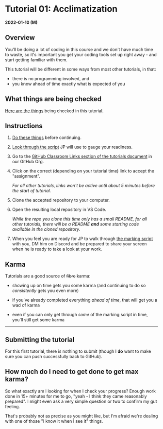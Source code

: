 # Tutorial 01: Acclimatization

**2022-01-10 (M)**

## Overview

You'll be doing a lot of coding in this course and we don't have much time to waste, so it's important you get your coding tools set up right away - and start getting familiar with them.

This tutorial will be different in some ways from most other tutorials, in that:

- there is no programming involved, and
- you know ahead of time exactly what is expected of you


## What things are being checked

[Here are the things](what-things-are-checked.md) being checked in this tutorial.

## Instructions

1. [Do these things](things-to-do-beforehand.md) before continuing.
2. [Look through the script](how-things-are-checked.md) JP will use to gauge your readiness.
3. Go to the [GitHub Classroom Links section of the tutorials document](https://github.com/MRU-CSIS-3512-202201-001/shared-course-material/blob/main/tutorials.md#github-classroom-links) in our GitHub Org.
4. Click on the correct (depending on your tutorial time) link to accept the "assignment". 

    _For all other tutorials, links won't be active until about 5 minutes before the start of tutorial._

5. Clone the accepted repository to your computer.
6. Open the resulting local repository in VS Code.

    _While the repo you clone this time only has a small README, for all other tutorials, there will be a README **and** some starting code available in the cloned repository._

7. When you feel you are ready for JP to walk through [the marking script](how-things-are-checked.md) with you, DM him on Discord and be prepared to share your screen when he is ready to take a look at your work.

## Karma

Tutorials are a good source of ~~fibre~~ karma:

- showing up on time gets you some karma (and continuing to do so *consistently* gets you even more)

- if you've already completed everything _ahead of time_, that will get you a wad of karma

- even if you can only get through _some_ of the marking script in time, you'll still get some karma

---

## Submitting the tutorial

For this first tutorial, there is nothing to submit (though I **do** want to make sure you can push successfully back to GitHub).

## How much do I need to get done to get max karma?

So what exactly am I looking for when I check your progress? Enough work done in 15+ minutes for me to go, "yeah - I think they came reasonably prepared". I might even ask a very simple question or two to confirm my gut feeling.

That's probably not as precise as you might like, but I'm afraid we're dealing with one of those "I know it when I see it" things.



